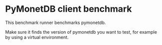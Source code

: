 PyMonetDB client benchmark
==========================

This benchmark runner benchmarks pymonetdb.

Make sure it finds the version of pymonetdb you want to test, for example
by using a virtual environment.
